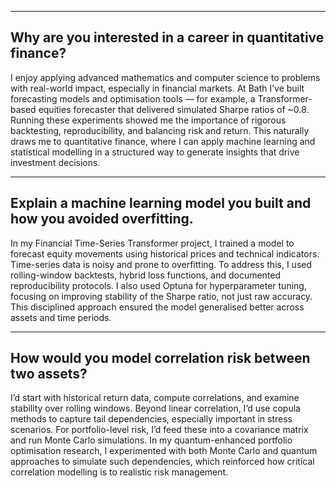
 --- 
## Why are you interested in a career in quantitative finance?

I enjoy applying advanced mathematics and computer science to problems with real-world impact, especially in financial markets. At Bath I’ve built forecasting models and optimisation tools — for example, a Transformer-based equities forecaster that delivered simulated Sharpe ratios of ~0.8. Running these experiments showed me the importance of rigorous backtesting, reproducibility, and balancing risk and return. This naturally draws me to quantitative finance, where I can apply machine learning and statistical modelling in a structured way to generate insights that drive investment decisions.

 --- 

## Explain a machine learning model you built and how you avoided overfitting.

In my Financial Time-Series Transformer project, I trained a model to forecast equity movements using historical prices and technical indicators. Time-series data is noisy and prone to overfitting. To address this, I used rolling-window backtests, hybrid loss functions, and documented reproducibility protocols. I also used Optuna for hyperparameter tuning, focusing on improving stability of the Sharpe ratio, not just raw accuracy. This disciplined approach ensured the model generalised better across assets and time periods.

---

## How would you model correlation risk between two assets?

I’d start with historical return data, compute correlations, and examine stability over rolling windows. Beyond linear correlation, I’d use copula methods to capture tail dependencies, especially important in stress scenarios. For portfolio-level risk, I’d feed these into a covariance matrix and run Monte Carlo simulations. In my quantum-enhanced portfolio optimisation research, I experimented with both Monte Carlo and quantum approaches to simulate such dependencies, which reinforced how critical correlation modelling is to realistic risk management.
